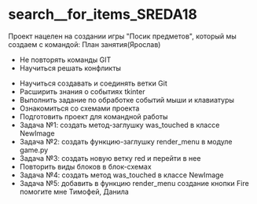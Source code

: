 # search__for_items_SREDA18
Проект нацелен на создании игры "Посик предметов", который мы создаем с командой: 
План занятия(Ярослав)
+ Не повторять команды GIT
+ Научиться решать конфликты
- Научиться создавать и соединять ветки Git
- Расширить знания о событиях tkinter
- Выполнить задание по обработке событий мыши и клавиатуры
- Ознакомиться со схемами проекта
- Подготовить проект для командной работы
- Задача №1: создать метод-заглушку was_touched в классе NewImage
- Задача №2: создать функцию-заглушку render_menu в модуле game.py
- Задача №3: создать новую ветку red и перейти в нее
- Повторить виды блоков в блок-схемах
- Задача №4: создать метод was_touched в классе NewImage
- Задача №5: добавить в функцию render_menu создание кнопки Fire
помогите мне
 Тимофей, Данила